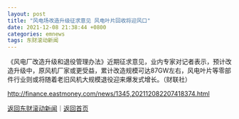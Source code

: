 ```yaml
---
layout: post
title: "风电场改造升级征求意见 风电叶片回收将迎风口"
date: 2021-12-08 21:38:44 +0800
categories: emnews
tags: 东财滚动新闻
---
```


《风电厂改造升级和退役管理办法》近期征求意见，业内专家对记者表示，预计改造升级中，原风机厂家或更受益，累计改造规模可达87GW左右，风电叶片等零部件行业则或将随着老旧风机大规模退役迎来爆发式增长。（财联社）

<http://finance.eastmoney.com/news/1345,202112082207418374.html>

[返回东财滚动新闻](//finews.withounder.com/emnews/)｜[返回首页](//finews.withounder.com/)